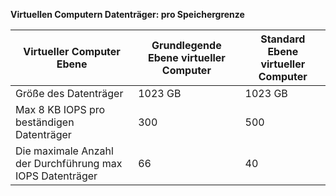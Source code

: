 **Virtuellen Computern Datenträger: pro Speichergrenze**

 Virtueller Computer Ebene | Grundlegende Ebene virtueller Computer | Standard Ebene virtueller Computer
---|---|---
Größe des Datenträger | 1023 GB | 1023 GB
Max 8 KB IOPS pro beständigen Datenträger | 300 | 500
Die maximale Anzahl der Durchführung max IOPS Datenträger | 66 | 40